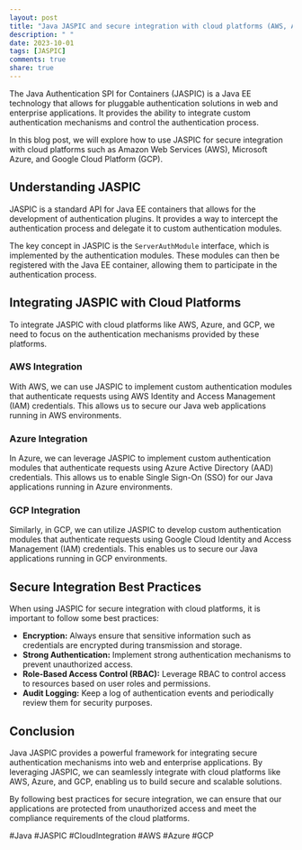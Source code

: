 ```yaml
---
layout: post
title: "Java JASPIC and secure integration with cloud platforms (AWS, Azure, GCP)"
description: " "
date: 2023-10-01
tags: [JASPIC]
comments: true
share: true
---
```


The Java Authentication SPI for Containers (JASPIC) is a Java EE technology that allows for pluggable authentication solutions in web and enterprise applications. It provides the ability to integrate custom authentication mechanisms and control the authentication process.

In this blog post, we will explore how to use JASPIC for secure integration with cloud platforms such as Amazon Web Services (AWS), Microsoft Azure, and Google Cloud Platform (GCP).

## Understanding JASPIC ##

JASPIC is a standard API for Java EE containers that allows for the development of authentication plugins. It provides a way to intercept the authentication process and delegate it to custom authentication modules.

The key concept in JASPIC is the `ServerAuthModule` interface, which is implemented by the authentication modules. These modules can then be registered with the Java EE container, allowing them to participate in the authentication process.

## Integrating JASPIC with Cloud Platforms ##

To integrate JASPIC with cloud platforms like AWS, Azure, and GCP, we need to focus on the authentication mechanisms provided by these platforms.

### AWS Integration ###

With AWS, we can use JASPIC to implement custom authentication modules that authenticate requests using AWS Identity and Access Management (IAM) credentials. This allows us to secure our Java web applications running in AWS environments.

### Azure Integration ###

In Azure, we can leverage JASPIC to implement custom authentication modules that authenticate requests using Azure Active Directory (AAD) credentials. This allows us to enable Single Sign-On (SSO) for our Java applications running in Azure environments.

### GCP Integration ###

Similarly, in GCP, we can utilize JASPIC to develop custom authentication modules that authenticate requests using Google Cloud Identity and Access Management (IAM) credentials. This enables us to secure our Java applications running in GCP environments.

## Secure Integration Best Practices ##

When using JASPIC for secure integration with cloud platforms, it is important to follow some best practices:

- **Encryption:** Always ensure that sensitive information such as credentials are encrypted during transmission and storage.
- **Strong Authentication:** Implement strong authentication mechanisms to prevent unauthorized access.
- **Role-Based Access Control (RBAC):** Leverage RBAC to control access to resources based on user roles and permissions.
- **Audit Logging:** Keep a log of authentication events and periodically review them for security purposes.

## Conclusion ##

Java JASPIC provides a powerful framework for integrating secure authentication mechanisms into web and enterprise applications. By leveraging JASPIC, we can seamlessly integrate with cloud platforms like AWS, Azure, and GCP, enabling us to build secure and scalable solutions.

By following best practices for secure integration, we can ensure that our applications are protected from unauthorized access and meet the compliance requirements of the cloud platforms.

\#Java #JASPIC #CloudIntegration #AWS #Azure #GCP